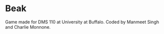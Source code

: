 # Beak
Game made for DMS 110 at University at Buffalo. Coded by Manmeet Singh and Charlie Monnone. 
